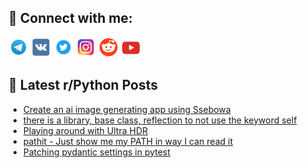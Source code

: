 ## 🔎 Connect with me:
[<img src="https://github.com/bullbesh/bullbesh/blob/main/images/Telegram.png" width="32" height="32" />](https://t.me/bullbesh)
[<img src="https://github.com/bullbesh/bullbesh/blob/main/images/VK.png" width="32" height="32" />](https://vk.com/bullbesh)
[<img src="https://github.com/bullbesh/bullbesh/blob/main/images/Twitter.png" width="32" height="32" />](https://twitter.com/bullbesh1)
[<img src="https://github.com/bullbesh/bullbesh/blob/main/images/Instagram.png" width="32" height="32" />](https://www.instagram.com/bullbesh)
[<img src="https://github.com/bullbesh/bullbesh/blob/main/images/Reddit.png" width="32" height="32" />](https://www.reddit.com/user/bullbesh)
[<img src="https://github.com/bullbesh/bullbesh/blob/main/images/YouTube.png" width="32" height="32" />](https://www.youtube.com/channel/UCtfjRs6uzgq5mfm8S06WTcg)

## 📕 Latest r/Python Posts
<!-- BLOG-POST-LIST:START -->
- [Create an ai image generating app using Ssebowa](https://www.reddit.com/r/Python/comments/1ac8xsm/create_an_ai_image_generating_app_using_ssebowa/)
- [there is a library, base class, reflection to not use the keyword self](https://www.reddit.com/r/Python/comments/1ac8sjq/there_is_a_library_base_class_reflection_to_not/)
- [Playing around with Ultra HDR](https://www.reddit.com/r/Python/comments/1ac8ooy/playing_around_with_ultra_hdr/)
- [pathit - Just show me my PATH in way I can read it](https://www.reddit.com/r/Python/comments/1ac7fao/pathit_just_show_me_my_path_in_way_i_can_read_it/)
- [Patching pydantic settings in pytest](https://www.reddit.com/r/Python/comments/1ac6aq2/patching_pydantic_settings_in_pytest/)
<!-- BLOG-POST-LIST:END -->
